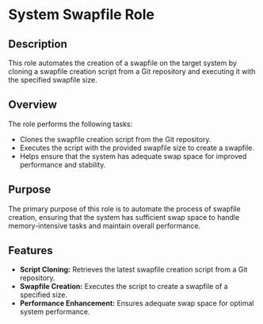 # System Swapfile Role

## Description

This role automates the creation of a swapfile on the target system by cloning a swapfile creation script from a Git repository and executing it with the specified swapfile size.

## Overview

The role performs the following tasks:
- Clones the swapfile creation script from the Git repository.
- Executes the script with the provided swapfile size to create a swapfile.
- Helps ensure that the system has adequate swap space for improved performance and stability.

## Purpose

The primary purpose of this role is to automate the process of swapfile creation, ensuring that the system has sufficient swap space to handle memory-intensive tasks and maintain overall performance.

## Features

- **Script Cloning:** Retrieves the latest swapfile creation script from a Git repository.
- **Swapfile Creation:** Executes the script to create a swapfile of a specified size.
- **Performance Enhancement:** Ensures adequate swap space for optimal system performance.
